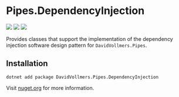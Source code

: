 ﻿# Pipes.DependencyInjection

[![](https://img.shields.io/nuget/vpre/DavidVollmers.Pipes.DependencyInjection?style=flat-square)](https://www.nuget.org/packages/DavidVollmers.Pipes.DependencyInjection)
[![](https://img.shields.io/github/v/release/DavidVollmers/Pipes?include_prereleases&style=flat-square)](https://github.com/DavidVollmers/Pipes/releases)
[![](https://img.shields.io/github/license/DavidVollmers/Pipes?style=flat-square)](https://github.com/DavidVollmers/Pipes/blob/main/LICENSE.txt)

Provides classes that support the implementation of the dependency injection software design pattern
for `DavidVollmers.Pipes`.

## Installation

```shell
dotnet add package DavidVollmers.Pipes.DependencyInjection
```

Visit [nuget.org](https://www.nuget.org/packages/DavidVollmers.Pipes.DependencyInjection) for more information.
